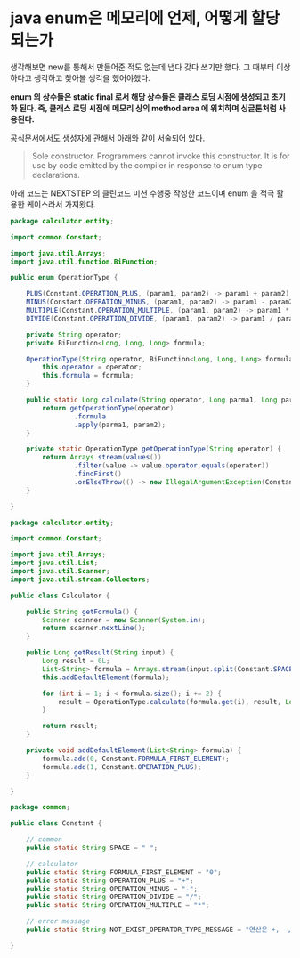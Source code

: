 # java enum은 메모리에 언제, 어떻게 할당되는가

생각해보면 new를 통해서 만들어준 적도 없는데 냅다 갖다 쓰기만 했다. 그 때부터 이상하다고 생각하고 찾아볼 생각을 했어야했다.

**enum 의 상수들은 static final 로서 해당 상수들은 클래스 로딩 시점에 생성되고 초기화 된다. 즉, 클래스 로딩 시점에 메모리 상의 method area 에 위치하며 싱글톤처럼 사용된다.**

[공식문서에서도 생성자에 관해서](https://docs.oracle.com/javase/7/docs/api/java/lang/Enum.html) 아래와 같이 서술되어 있다.

> Sole constructor. Programmers cannot invoke this constructor. It is for use by code emitted by the compiler in response to enum type declarations.



아래 코드는 NEXTSTEP 의 클린코드 미션 수행중 작성한 코드이며 enum 을 적극 활용한 케이스라서 가져왔다.

```java
package calculator.entity;

import common.Constant;

import java.util.Arrays;
import java.util.function.BiFunction;

public enum OperationType {

    PLUS(Constant.OPERATION_PLUS, (param1, param2) -> param1 + param2),
    MINUS(Constant.OPERATION_MINUS, (param1, param2) -> param1 - param2),
    MULTIPLE(Constant.OPERATION_MULTIPLE, (param1, param2) -> param1 * param2),
    DIVIDE(Constant.OPERATION_DIVIDE, (param1, param2) -> param1 / param2);

    private String operator;
    private BiFunction<Long, Long, Long> formula;

    OperationType(String operator, BiFunction<Long, Long, Long> formula) {
        this.operator = operator;
        this.formula = formula;
    }

    public static Long calculate(String operator, Long parma1, Long param2) {
        return getOperationType(operator)
                .formula
                .apply(parma1, param2);
    }

    private static OperationType getOperationType(String operator) {
        return Arrays.stream(values())
                .filter(value -> value.operator.equals(operator))
                .findFirst()
                .orElseThrow(() -> new IllegalArgumentException(Constant.NOT_EXIST_OPERATOR_TYPE_MESSAGE));
    }

}
```

```java
package calculator.entity;

import common.Constant;

import java.util.Arrays;
import java.util.List;
import java.util.Scanner;
import java.util.stream.Collectors;

public class Calculator {

    public String getFormula() {
        Scanner scanner = new Scanner(System.in);
        return scanner.nextLine();
    }

    public Long getResult(String input) {
        Long result = 0L;
        List<String> formula = Arrays.stream(input.split(Constant.SPACE)).collect(Collectors.toList());
        this.addDefaultElement(formula);

        for (int i = 1; i < formula.size(); i += 2) {
            result = OperationType.calculate(formula.get(i), result, Long.parseLong(formula.get(i + 1)));
        }

        return result;
    }

    private void addDefaultElement(List<String> formula) {
        formula.add(0, Constant.FORMULA_FIRST_ELEMENT);
        formula.add(1, Constant.OPERATION_PLUS);
    }

}

```

```java
package common;

public class Constant {

    // common
    public static String SPACE = " ";

    // calculator
    public static String FORMULA_FIRST_ELEMENT = "0";
    public static String OPERATION_PLUS = "+";
    public static String OPERATION_MINUS = "-";
    public static String OPERATION_DIVIDE = "/";
    public static String OPERATION_MULTIPLE = "*";

    // error message
    public static String NOT_EXIST_OPERATOR_TYPE_MESSAGE = "연산은 +, -, *, / 중 하나만 가능합니다.";

}
```


